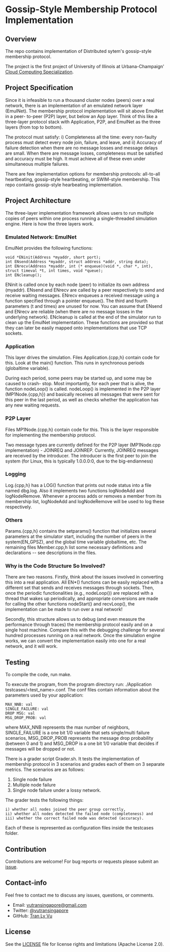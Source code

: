 # **Gossip-Style Membership Protocol Implementation**

Overview
---
The repo contains implementation of Distributed sytem's gossip-style membership protocol.

The project is the first project of University of Illinois at Urbana-Champaign' [Cloud Computing Specialization](https://www.coursera.org/specializations/cloud-computing).

Project Specification
---

Since it is infeasible to run a thousand cluster nodes (peers) over a real network, there is an implementation of an emulated network layer (EmulNet). The membership protocol implementation will sit above EmulNet in a peer- to-peer (P2P) layer, but below an App layer. Think of this like a three-layer protocol stack with Application, P2P, and EmulNet as the three layers (from top to bottom). 

The protocol must satisfy: i) Completeness all the time: every non-faulty process must detect every node join, failure, and leave, and ii) Accuracy of failure detection when there are no message losses and message delays are small. When there are message losses, completeness must be satisfied and accuracy must be high. It must achieve all of these even under simultaneous multiple failures.

There are few implementation options for membership protocols: all-to-all heartbeating, gossip-style heartbeating, or SWIM-style membership. This repo contains gossip-style hearbeating implementation.

Project Architecture
---

The three-layer implementation framework allows users to run multiple copies of peers within one process running a single-threaded simulation engine. Here is how the three layers work.

### Emulated Network: EmulNet

EmulNet provides the following functions:
```
void *ENinit(Address *myaddr, short port);
int ENsend(Address *myaddr, struct address *addr, string data);
int ENrecv(Address *myaddr, int (* enqueue)(void *, char *, int), struct timeval *t, int times, void *queue);
int ENcleanup();
```

ENinit is called once by each node (peer) to initialize its own address (myaddr). ENsend and ENrecv are called by a peer respectively to send and receive waiting messages. ENrecv enqueues a received message using a function specified through a pointer enqueue(). The third and fourth parameters (t and times) are unused for now. You can assume that ENsend and ENrecv are reliable (when there are no message losses in the underlying network). ENcleanup is called at the end of the simulator run to clean up the EmulNet implementation. These functions are provided so that they can later be easily mapped onto implementations that use TCP sockets.

### Application

This layer drives the simulation. Files Application.{cpp,h} contain code for this. Look at the main() function. This runs in synchronous periods (globaltime variable).

During each period, some peers may be started up, and some may be caused to crash- stop. Most importantly, for each peer that is alive, the function nodeLoop() is called. nodeLoop() is implemented in the P2P layer (MP1Node.{cpp,h}) and basically receives all messages that were sent for this peer in the last period, as well as checks whether the application has any new waiting requests.

### P2P Layer

Files MP1Node.{cpp,h} contain code for this. This is the layer responsible for implementing the membership protocol. 

Two message types are currently defined for the P2P layer (MP1Node.cpp implementation) - JOINREQ and JOINREP. Currently, JOINREQ messages are received by the introducer. The introducer is the first peer to join the system (for Linux, this is typically 1.0.0.0:0, due to the big-endianness)

### Logging

Log.{cpp,h} has a LOG() function that prints out node status into a file named dbg.log. Also it implements two functions logNodeAdd and logNodeRemove. Whenever a process adds or removes a member from its membership list, logNodeAdd and logNodeRemove will be used to log these respectively. 

### Others

Params.{cpp,h} contains the setparams() function that initializes several parameters at the simulator start, including the number of peers in the system(EN_GPSZ), and the global time variable globaltime, etc.
The remaining files Member.cpp,h list some necessary definitions and declarations -- see descriptions in the files.

### Why is the Code Structure So Involved? 

There are two reasons. Firstly, think about the issues involved in converting this into a real application. All EN*() functions can be easily replaced with a different set that sends and receives messages through sockets. Then, once the periodic functionalities (e.g., nodeLoop()) are replaced with a thread that wakes up periodically, and appropriate conversions are made for calling the other functions nodeStart() and recvLoop(), the implementation can be made to run over a real network!

Secondly, this structure allows us to debug (and even measure the performance through traces) the membership protocol easily and on a single host machine. Compare this with the debugging challenge for several hundred processes running on a real network. Once the simulation engine works, we can convert the implementation easily into one for a real network, and it will work.

Testing
---

To compile the code, run make.

To execute the program, from the program directory run: ./Application testcases/<test_name>.conf. The conf files contain information about the parameters used by your application:

```
MAX_NNB: val
SINGLE_FAILURE: val
DROP MSG: val
MSG_DROP_PROB: val
```

where MAX_NNB represents the max number of neighbors, SINGLE_FAILURE is a one bit 1/0 variable that sets single/multi failure scenarios, MSG_DROP_PROB represents the message drop probability (between 0 and 1) and MSG_DROP is a one bit 1/0 variable that decides if messages will be dropped or not.

There is a grader script Grader.sh. It tests the implementation of membership protocol in 3 scenarios and grades each of them on 3 separate metrics. The scenarios are as follows:

1. Single node failure
2. Multiple node failure
3. Single node failure under a lossy network.

The grader tests the following things:
```
i) whether all nodes joined the peer group correctly,
ii) whether all nodes detected the failed node (completeness) and
iii) whether the correct failed node was detected (accuracy).
```
Each of these is represented as configuration files inside the testcases folder.


Contribution
---
Contributions are welcome! For bug reports or requests please submit an [issue](https://github.com/tranlyvu/membership-protocol/issues).

Contact-info
---
Feel free to contact me to discuss any issues, questions, or comments.
*  Email: vutransingapore@gmail.com
*  Twitter: [@vutransingapore](https://twitter.com/vutransingapore)
*  GitHub: [Tran Ly Vu](https://github.com/tranlyvu)

License
---
See the [LICENSE](https://github.com/tranlyvu/membership-protocol/blob/master/LICENSE) file for license rights and limitations (Apache License 2.0).